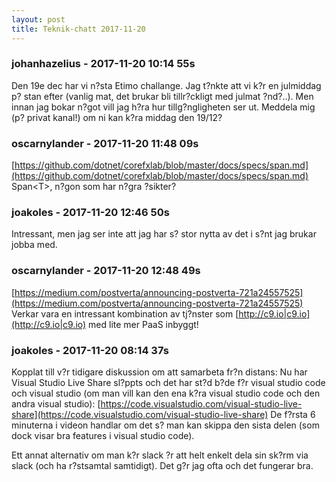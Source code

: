 ```yaml
---
layout: post
title: Teknik-chatt 2017-11-20
---
```

### johanhazelius - 2017-11-20 10:14 55s
Den 19e dec har vi n?sta Etimo challange. Jag t?nkte att vi k?r en julmiddag p? stan efter (vanlig mat, det brukar bli tillr?ckligt med julmat ?nd?..). Men innan jag bokar n?got vill jag h?ra hur tillg?ngligheten ser ut. Meddela mig (p? privat kanal!) om ni kan k?ra middag den 19/12?
### oscarnylander - 2017-11-20 11:48 09s
[https://github.com/dotnet/corefxlab/blob/master/docs/specs/span.md](https://github.com/dotnet/corefxlab/blob/master/docs/specs/span.md) Span&lt;T&gt;, n?gon som har n?gra ?sikter?
### joakoles - 2017-11-20 12:46 50s
Intressant, men jag ser inte att jag har s? stor nytta av det i s?nt jag brukar jobba med.
### oscarnylander - 2017-11-20 12:48 49s
[https://medium.com/postverta/announcing-postverta-721a24557525](https://medium.com/postverta/announcing-postverta-721a24557525)
Verkar vara en intressant kombination av tj?nster som [http://c9.io|c9.io](http://c9.io|c9.io) med lite mer PaaS inbyggt!
### joakoles - 2017-11-20 08:14 37s
Kopplat till v?r tidigare diskussion om att samarbeta fr?n distans: Nu har Visual Studio Live Share sl?ppts och det har st?d b?de f?r visual studio code och visual studio (om man vill kan den ena k?ra visual studio code och den andra visual studio): [https://code.visualstudio.com/visual-studio-live-share](https://code.visualstudio.com/visual-studio-live-share) De f?rsta 6 minuterna i videon handlar om det s? man kan skippa den sista delen (som dock visar bra features i visual studio code). 

Ett annat alternativ om man k?r slack ?r att helt enkelt dela sin sk?rm via slack (och ha r?stsamtal samtidigt). Det g?r jag ofta och det fungerar bra.
